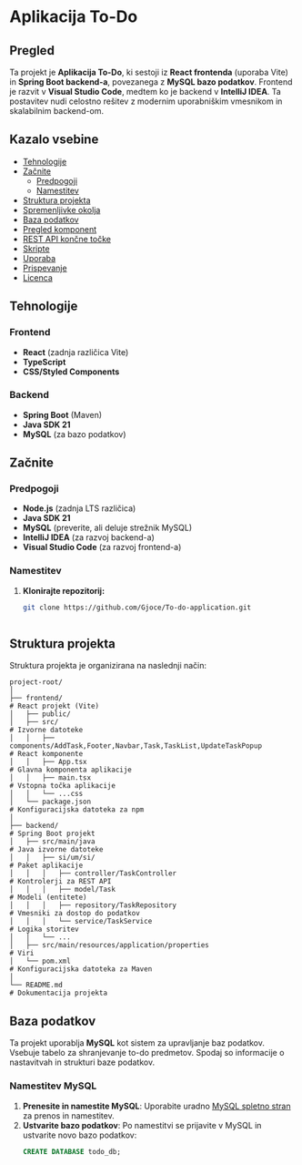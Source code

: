 # Aplikacija To-Do

## Pregled
Ta projekt je **Aplikacija To-Do**, ki sestoji iz **React frontenda** (uporaba Vite) in **Spring Boot backend-a**, povezanega z **MySQL bazo podatkov**. Frontend je razvit v **Visual Studio Code**, medtem ko je backend v **IntelliJ IDEA**. Ta postavitev nudi celostno rešitev z modernim uporabniškim vmesnikom in skalabilnim backend-om.

## Kazalo vsebine
- [Tehnologije](#tehnologije)
- [Začnite](#začnite)
  - [Predpogoji](#predpogoji)
  - [Namestitev](#namestitev)
- [Struktura projekta](#struktura-projekta)
- [Spremenljivke okolja](#spremenljivke-okolja)
- [Baza podatkov](#baza-podatkov)
- [Pregled komponent](#pregled-komponent)
- [REST API končne točke](#rest-api-konce-točke)
- [Skripte](#skripte)
- [Uporaba](#uporaba)
- [Prispevanje](#prispevanje)
- [Licenca](#licenca)

## Tehnologije

### Frontend
- **React** (zadnja različica Vite)
- **TypeScript**
- **CSS/Styled Components** 

### Backend
- **Spring Boot** (Maven)
- **Java SDK 21**
- **MySQL** (za bazo podatkov)


## Začnite

### Predpogoji
- **Node.js** (zadnja LTS različica)
- **Java SDK 21**
- **MySQL** (preverite, ali deluje strežnik MySQL)
- **IntelliJ IDEA** (za razvoj backend-a)
- **Visual Studio Code** (za razvoj frontend-a)

### Namestitev

1. **Klonirajte repozitorij:**
   ```bash
   git clone https://github.com/Gjoce/To-do-application.git



## Struktura projekta

Struktura projekta je organizirana na naslednji način:

```plaintext
project-root/
│
├── frontend/                                                                      # React projekt (Vite)
│   ├── public/                
│   ├── src/                                                                       # Izvorne datoteke
│   │   ├── components/AddTask,Footer,Navbar,Task,TaskList,UpdateTaskPopup         # React komponente
│   │   ├── App.tsx                                                                # Glavna komponenta aplikacije
│   │   ├── main.tsx                                                               # Vstopna točka aplikacije
│   │   └── ...css
│   └── package.json                                                               # Konfiguracijska datoteka za npm
│
├── backend/                                                                       # Spring Boot projekt
│   ├── src/main/java                                                              # Java izvorne datoteke
│   │   ├── si/um/si/                                                              # Paket aplikacije
│   │   │   ├── controller/TaskController                                          # Kontrolerji za REST API
│   │   │   ├── model/Task                                                         # Modeli (entitete)
│   │   │   ├── repository/TaskRepository                                          # Vmesniki za dostop do podatkov
│   │   │   └── service/TaskService                                                # Logika storitev
│   │   └── ...
│   ├── src/main/resources/application/properties                                  # Viri 
│   └── pom.xml                                                                    # Konfiguracijska datoteka za Maven
│
└── README.md                                                                      # Dokumentacija projekta

```
## Baza podatkov

Ta projekt uporablja **MySQL** kot sistem za upravljanje baz podatkov. Vsebuje tabelo za shranjevanje to-do predmetov. Spodaj so informacije o nastavitvah in strukturi baze podatkov.

### Namestitev MySQL

1. **Prenesite in namestite MySQL**: Uporabite uradno [MySQL spletno stran](https://dev.mysql.com/downloads/) za prenos in namestitev.
2. **Ustvarite bazo podatkov**: Po namestitvi se prijavite v MySQL in ustvarite novo bazo podatkov:
   ```sql
   CREATE DATABASE todo_db;


